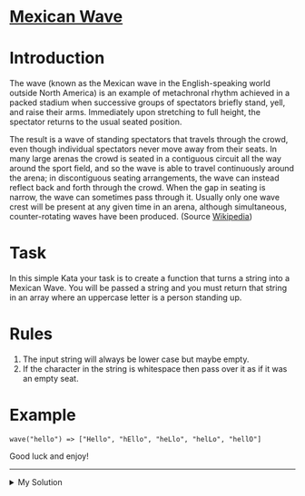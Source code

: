 # [Mexican Wave](https://www.codewars.com/kata/58f5c63f1e26ecda7e000029)

# Introduction

The wave (known as the Mexican wave in the English-speaking world outside North America) is an example of metachronal
rhythm achieved in a packed stadium when successive groups of spectators briefly stand, yell, and raise their arms.
Immediately upon stretching to full height, the spectator returns to the usual seated position.

The result is a wave of standing spectators that travels through the crowd, even though individual spectators never move
away from their seats. In many large arenas the crowd is seated in a contiguous circuit all the way around the sport
field, and so the wave is able to travel continuously around the arena; in discontiguous seating arrangements, the wave
can instead reflect back and forth through the crowd. When the gap in seating is narrow, the wave can sometimes pass
through it. Usually only one wave crest will be present at any given time in an arena, although simultaneous,
counter-rotating waves have been produced. (Source [Wikipedia](<https://en.wikipedia.org/wiki/Wave_(audience)>))

# Task

In this simple Kata your task is to create a function that turns a string into a Mexican Wave. You will be passed a
string and you must return that string in an array where an uppercase letter is a person standing up.

# Rules

1. The input string will always be lower case but maybe empty.
2. If the character in the string is whitespace then pass over it as if it was an empty seat.

# Example

```
wave("hello") => ["Hello", "hEllo", "heLlo", "helLo", "hellO"]
```

Good luck and enjoy!

---

<details><summary>My Solution</summary>

```js
function wave(str) {
  const result = []

  str.split('').forEach((char, i) => {
    if (char === ' ') return
    result.push(str.slice(0, i) + char.toUpperCase() + str.slice(i + 1))
  })

  return result
}
```

</details>